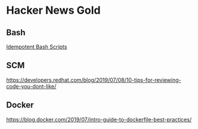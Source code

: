 # Hacker News Gold

## Bash
[Idempotent Bash Scripts](https://arslan.io/2019/07/03/how-to-write-idempotent-bash-scripts/)

## SCM
https://developers.redhat.com/blog/2019/07/08/10-tips-for-reviewing-code-you-dont-like/

## Docker
https://blog.docker.com/2019/07/intro-guide-to-dockerfile-best-practices/ 
